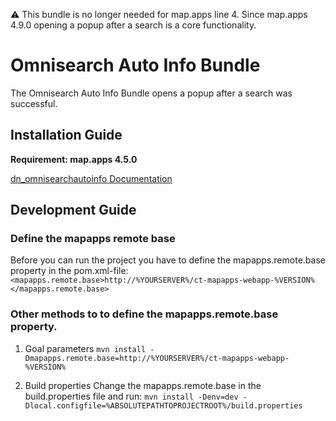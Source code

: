 ⚠️ This bundle is no longer needed for map.apps line 4. Since map.apps 4.9.0 opening a popup after a search is a core functionality.

# Omnisearch Auto Info Bundle
The Omnisearch Auto Info Bundle opens a popup after a search was successful.

## Installation Guide
**Requirement: map.apps 4.5.0**

[dn_omnisearchautoinfo Documentation](https://github.com/conterra/mapapps-omnisearch-autoinfo/tree/master/src/main/js/bundles/dn_omnisearchautoinfo)

## Development Guide
### Define the mapapps remote base
Before you can run the project you have to define the mapapps.remote.base property in the pom.xml-file:
`<mapapps.remote.base>http://%YOURSERVER%/ct-mapapps-webapp-%VERSION%</mapapps.remote.base>`

### Other methods to to define the mapapps.remote.base property.
1. Goal parameters
`mvn install -Dmapapps.remote.base=http://%YOURSERVER%/ct-mapapps-webapp-%VERSION%`

2. Build properties
Change the mapapps.remote.base in the build.properties file and run:
`mvn install -Denv=dev -Dlocal.configfile=%ABSOLUTEPATHTOPROJECTROOT%/build.properties`
